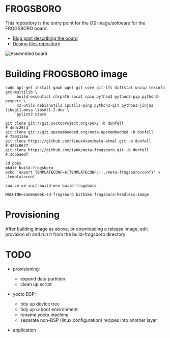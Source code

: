 # FROGSBORO

This repository is the entry point for the OS image/software for the FROGSBORO board.

* [Blog post describing the board](https://iank.org/posts/frogsboro-embedded-linux-board-sam9x60-sip)
* [Design files repository](https://github.com/iank/frogsboro)

![Assembled board](https://iank.org/static/fd095baec4ae8244d7eccb9bd1d96a66/aaf0c/frogsboro_top_complete.jpg)

# Building FROGSBORO image
```
sudo apt-get install gawk wget git-core git-lfs diffstat unzip texinfo gcc-multilib \
     build-essential chrpath socat cpio python3 python3-pip python3-pexpect \
     xz-utils debianutils iputils-ping python3-git python3-jinja2 libegl1-mesa libsdl1.2-dev \
     pylint3 xterm

git clone git://git.yoctoproject.org/poky -b dunfell                    # 4ddc26f4
git clone git://git.openembedded.org/meta-openembedded -b dunfell       # 7203130e
git clone https://github.com/linux4sam/meta-atmel.git -b dunfell        # 428c0677
git clone https://github.com/iank/meta-frogsboro.git -b dunfell         # 3cbbaedf

cd poky
mkdir build-frogsboro
echo 'export TEMPLATECONF=${TEMPLATECONF:-../meta-frogsboro/conf}' > .templateconf

source oe-init-build-env build-frogsboro

MACHINE=sam9x60ek-sd-frogsboro bitbake frogsboro-headless-image

```

# Provisioning

After building image as above, or downloading a release image, edit provision.sh and
run it from the build-frogsboro directory

# TODO

- provisioning:
  - expand data partition
  - clean up script

- yocto BSP:
  - tidy up device tree
  - tidy up u-boot environment
  - rename yocto machine
  - separate non-BSP (linux configuration) recipes into another layer

- application
